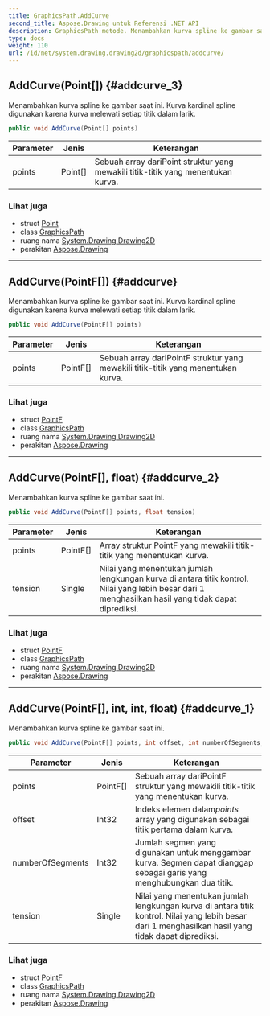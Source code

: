 ```yaml
---
title: GraphicsPath.AddCurve
second_title: Aspose.Drawing untuk Referensi .NET API
description: GraphicsPath metode. Menambahkan kurva spline ke gambar saat ini. Kurva kardinal spline digunakan karena kurva melewati setiap titik dalam larik.
type: docs
weight: 110
url: /id/net/system.drawing.drawing2d/graphicspath/addcurve/
---
```

## AddCurve(Point[]) {#addcurve_3}

Menambahkan kurva spline ke gambar saat ini. Kurva kardinal spline digunakan karena kurva melewati setiap titik dalam larik.

```csharp
public void AddCurve(Point[] points)
```

| Parameter | Jenis | Keterangan |
| --- | --- | --- |
| points | Point[] | Sebuah array dariPoint struktur yang mewakili titik-titik yang menentukan kurva. |

### Lihat juga

* struct [Point](../../../system.drawing/point/)
* class [GraphicsPath](../)
* ruang nama [System.Drawing.Drawing2D](../../graphicspath/)
* perakitan [Aspose.Drawing](../../../)

---

## AddCurve(PointF[]) {#addcurve}

Menambahkan kurva spline ke gambar saat ini. Kurva kardinal spline digunakan karena kurva melewati setiap titik dalam larik.

```csharp
public void AddCurve(PointF[] points)
```

| Parameter | Jenis | Keterangan |
| --- | --- | --- |
| points | PointF[] | Sebuah array dariPointF struktur yang mewakili titik-titik yang menentukan kurva. |

### Lihat juga

* struct [PointF](../../../system.drawing/pointf/)
* class [GraphicsPath](../)
* ruang nama [System.Drawing.Drawing2D](../../graphicspath/)
* perakitan [Aspose.Drawing](../../../)

---

## AddCurve(PointF[], float) {#addcurve_2}

Menambahkan kurva spline ke gambar saat ini.

```csharp
public void AddCurve(PointF[] points, float tension)
```

| Parameter | Jenis | Keterangan |
| --- | --- | --- |
| points | PointF[] | Array struktur PointF yang mewakili titik-titik yang menentukan kurva. |
| tension | Single | Nilai yang menentukan jumlah lengkungan kurva di antara titik kontrol. Nilai yang lebih besar dari 1 menghasilkan hasil yang tidak dapat diprediksi. |

### Lihat juga

* struct [PointF](../../../system.drawing/pointf/)
* class [GraphicsPath](../)
* ruang nama [System.Drawing.Drawing2D](../../graphicspath/)
* perakitan [Aspose.Drawing](../../../)

---

## AddCurve(PointF[], int, int, float) {#addcurve_1}

Menambahkan kurva spline ke gambar saat ini.

```csharp
public void AddCurve(PointF[] points, int offset, int numberOfSegments, float tension)
```

| Parameter | Jenis | Keterangan |
| --- | --- | --- |
| points | PointF[] | Sebuah array dariPointF struktur yang mewakili titik-titik yang menentukan kurva. |
| offset | Int32 | Indeks elemen dalam*points* array yang digunakan sebagai titik pertama dalam kurva. |
| numberOfSegments | Int32 | Jumlah segmen yang digunakan untuk menggambar kurva. Segmen dapat dianggap sebagai garis yang menghubungkan dua titik. |
| tension | Single | Nilai yang menentukan jumlah lengkungan kurva di antara titik kontrol. Nilai yang lebih besar dari 1 menghasilkan hasil yang tidak dapat diprediksi. |

### Lihat juga

* struct [PointF](../../../system.drawing/pointf/)
* class [GraphicsPath](../)
* ruang nama [System.Drawing.Drawing2D](../../graphicspath/)
* perakitan [Aspose.Drawing](../../../)



